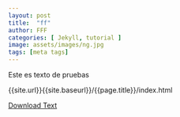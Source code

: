```yaml
---
layout: post
title:  "ff"
author: FFF
categories: [ Jekyll, tutorial ]
image: assets/images/ng.jpg
tags: [meta tags]
---
```


Este es texto de pruebas

{{site.url}}{{site.baseurl}}/{{page.title}}/index.html

<a href="{{site.baseurl}}/{{page.title}}/index.html" download="ff.odt.html">Download Text</a>



